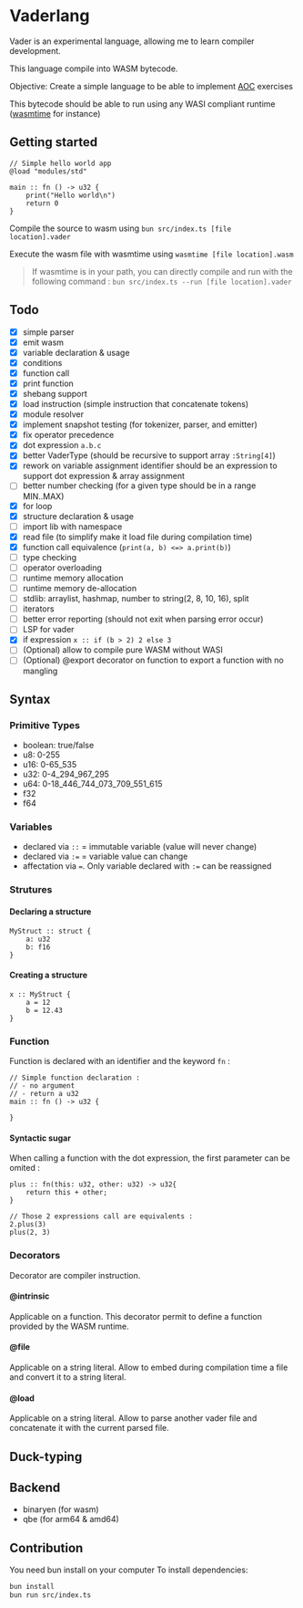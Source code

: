 # Vaderlang

Vader is an experimental language, allowing me to learn compiler development.

This language compile into WASM bytecode.

Objective: Create a simple language to be able to implement [AOC](https://adventofcode.com/) exercises

This bytecode should be able to run using any WASI compliant runtime ([wasmtime](https://wasmtime.dev/) for instance)

## Getting started

```
// Simple hello world app
@load "modules/std"

main :: fn () -> u32 {
    print("Hello world\n")
    return 0
}

```

Compile the source to wasm using `bun src/index.ts [file location].vader`

Execute the wasm file with wasmtime using `wasmtime [file location].wasm`

> If wasmtime is in your path, you can directly compile and run with the following command :
`bun src/index.ts --run [file location].vader`

## Todo

- [x] simple parser
- [x] emit wasm
- [x] variable declaration & usage
- [x] conditions
- [x] function call
- [x] print function
- [x] shebang support
- [x] load instruction (simple instruction that concatenate tokens)
- [x] module resolver
- [x] implement snapshot testing (for tokenizer, parser, and emitter)
- [x] fix operator precedence
- [x] dot expression `a.b.c`
- [x] better VaderType (should be recursive to support array `:String[4]`)
- [x] rework on variable assignment identifier should be an expression to support dot expression & array assignment
- [ ] better number checking (for a given type should be in a range MIN..MAX)
- [x] for loop
- [x] structure declaration & usage
- [ ] import lib with namespace
- [x] read file (to simplify make it load file during compilation time)
- [x] function call equivalence (`print(a, b) <=> a.print(b)`)
- [ ] type checking
- [ ] operator overloading
- [ ] runtime memory allocation
- [ ] runtime memory de-allocation
- [ ] stdlib: arraylist, hashmap, number to string(2, 8, 10, 16), split
- [ ] iterators
- [ ] better error reporting (should not exit when parsing error occur)
- [ ] LSP for vader
- [x] if expression `x :: if (b > 2) 2 else 3`
- [ ] (Optional) allow to compile pure WASM without WASI
- [ ] (Optional) @export decorator on function to export a function with no mangling

## Syntax

### Primitive Types

- boolean: true/false
- u8: 0-255
- u16: 0-65_535
- u32: 0-4_294_967_295
- u64: 0-18_446_744_073_709_551_615
- f32
- f64

### Variables

- declared via `::` = immutable variable (value will never change)
- declared via `:=` = variable value can change
- affectation via `=`. Only variable declared with `:=` can be reassigned

### Strutures

#### Declaring a structure

```
MyStruct :: struct {
    a: u32
    b: f16
}
```

#### Creating a structure

```
x :: MyStruct {
    a = 12
    b = 12.43
}
```

### Function

Function is declared with an identifier and the keyword `fn` :

```
// Simple function declaration : 
// - no argument
// - return a u32
main :: fn () -> u32 {

}
```

#### Syntactic sugar

When calling a function with the dot expression, the first parameter can be omited :

```
plus :: fn(this: u32, other: u32) -> u32{
    return this + other;
}

// Those 2 expressions call are equivalents : 
2.plus(3)
plus(2, 3)

```

### Decorators

Decorator are compiler instruction.

#### @intrinsic

Applicable on a function. This decorator permit to define a function provided by the WASM runtime.

#### @file

Applicable on a string literal. Allow to embed during compilation time a file and convert it to a string literal.

#### @load

Applicable on a string literal. Allow to parse another vader file and concatenate it with the current parsed file.

## Duck-typing

## Backend

- binaryen (for wasm)
- qbe (for arm64 & amd64)

## Contribution

You need bun install on your computer
To install dependencies:

```bash
bun install
bun run src/index.ts
```
